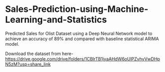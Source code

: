 # Sales-Prediction-using-Machine-Learning-and-Statistics
Predicted Sales for Olist Dataset using a Deep Neural Network model to achieve an accuracy of 89% and compared with baseline statistical ARIMA model. 

Download the dataset from here-
https://drive.google.com/drive/folders/1CBlrTB1jyaAHdW6oUlPZvhyVwDHpN5zM?usp=share_link
